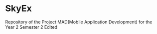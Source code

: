 # SkyEx
Repository of the Project MAD(Mobile Application Development) for the Year 2 Semester 2
Edited
